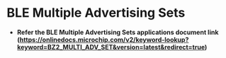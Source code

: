 # BLE Multiple Advertising Sets

-   **Refer the BLE Multiple Advertising Sets applications document link (https://onlinedocs.microchip.com/v2/keyword-lookup?keyword=BZ2_MULTI_ADV_SET&version=latest&redirect=true)**